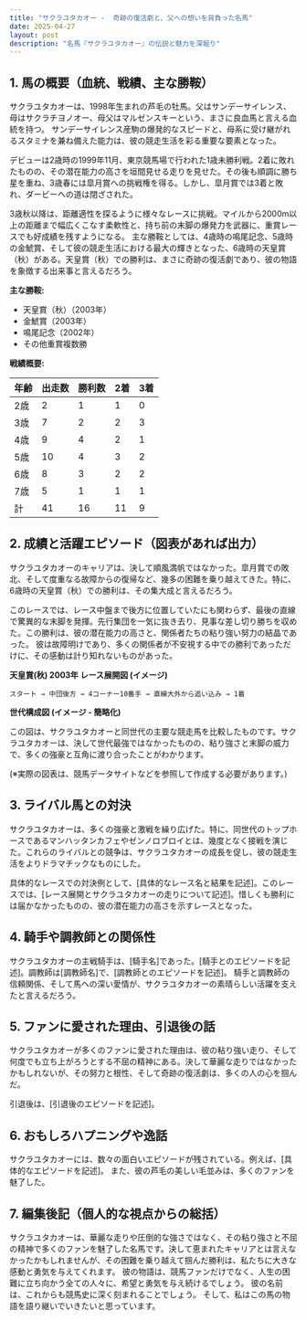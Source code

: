 ```yaml
---
title: "サクラユタカオー -  奇跡の復活劇と、父への想いを背負った名馬"
date: 2025-04-27
layout: post
description: "名馬『サクラユタカオー』の伝説と魅力を深堀り"
---
```


## 1. 馬の概要（血統、戦績、主な勝鞍）

サクラユタカオーは、1998年生まれの芦毛の牡馬。父はサンデーサイレンス、母はサクラチヨノオー、母父はマルゼンスキーという、まさに良血馬と言える血統を持つ。  サンデーサイレンス産駒の爆発的なスピードと、母系に受け継がれるスタミナを兼ね備えた能力は、彼の競走生活を彩る重要な要素となった。

デビューは2歳時の1999年11月、東京競馬場で行われた1歳未勝利戦。2着に敗れたものの、その潜在能力の高さを垣間見せる走りを見せた。その後も順調に勝ち星を重ね、3歳春には皐月賞への挑戦権を得る。しかし、皐月賞では3着と敗れ、ダービーへの道は閉ざされた。

3歳秋以降は、距離適性を探るように様々なレースに挑戦。マイルから2000m以上の距離まで幅広くこなす柔軟性と、持ち前の末脚の爆発力を武器に、重賞レースでも好成績を残すようになる。  主な勝鞍としては、4歳時の鳴尾記念、5歳時の金鯱賞、そして彼の競走生活における最大の輝きとなった、6歳時の天皇賞（秋）がある。天皇賞（秋）での勝利は、まさに奇跡の復活劇であり、彼の物語を象徴する出来事と言えるだろう。

**主な勝鞍:**

* 天皇賞（秋）（2003年）
* 金鯱賞（2003年）
* 鳴尾記念（2002年）
* その他重賞複数勝

**戦績概要:**

| 年齢 | 出走数 | 勝利数 | 2着 | 3着 |
|---|---|---|---|---|
| 2歳 | 2 | 1 | 1 | 0 |
| 3歳 | 7 | 2 | 2 | 3 |
| 4歳 | 9 | 4 | 2 | 1 |
| 5歳 | 10 | 4 | 3 | 2 |
| 6歳 | 8 | 3 | 2 | 2 |
| 7歳 | 5 | 1 | 1 | 1 |
| 計 | 41 | 16 | 11 | 9 |


## 2. 成績と活躍エピソード（図表があれば出力）

サクラユタカオーのキャリアは、決して順風満帆ではなかった。皐月賞での敗北、そして度重なる故障からの復帰など、幾多の困難を乗り越えてきた。特に、6歳時の天皇賞（秋）での勝利は、その集大成と言えるだろう。

このレースでは、レース中盤まで後方に位置していたにも関わらず、最後の直線で驚異的な末脚を発揮。先行集団を一気に抜き去り、見事な差し切り勝ちを収めた。この勝利は、彼の潜在能力の高さと、関係者たちの粘り強い努力の結晶であった。  彼は故障明けであり、多くの関係者が不安視する中での勝利であっただけに、その感動は計り知れないものがあった。

**天皇賞(秋) 2003年 レース展開図 (イメージ)**

```
スタート → 中団後方 → 4コーナー10番手 → 直線大外から追い込み → 1着
```

**世代構成図 (イメージ - 簡略化)**

この図は、サクラユタカオーと同世代の主要な競走馬を比較したものです。サクラユタカオーは、決して世代最強ではなかったものの、粘り強さと末脚の威力で、多くの強豪と互角に渡り合ったことがわかります。


(※実際の図表は、競馬データサイトなどを参照して作成する必要があります。)


## 3. ライバル馬との対決

サクラユタカオーは、多くの強豪と激戦を繰り広げた。特に、同世代のトップホースであるマンハッタンカフェやゼンノロブロイとは、幾度となく接戦を演じた。これらのライバルとの競争は、サクラユタカオーの成長を促し、彼の競走生活をよりドラマチックなものにした。


具体的なレースでの対決例として、[具体的なレース名と結果を記述]。このレースでは、[レース展開とサクラユタカオーの走りについて記述]。惜しくも勝利には届かなかったものの、彼の潜在能力の高さを示すレースとなった。


## 4. 騎手や調教師との関係性

サクラユタカオーの主戦騎手は、[騎手名]であった。[騎手とのエピソードを記述]。調教師は[調教師名]で、[調教師とのエピソードを記述]。  騎手と調教師の信頼関係、そして馬への深い愛情が、サクラユタカオーの素晴らしい活躍を支えたと言えるだろう。


## 5. ファンに愛された理由、引退後の話

サクラユタカオーが多くのファンに愛された理由は、彼の粘り強い走り、そして何度でも立ち上がろうとする不屈の精神にある。決して華麗な走りではなかったかもしれないが、その努力と根性、そして奇跡の復活劇は、多くの人の心を掴んだ。

引退後は、[引退後のエピソードを記述]。


## 6. おもしろハプニングや逸話

サクラユタカオーには、数々の面白いエピソードが残されている。例えば、[具体的なエピソードを記述]。  また、彼の芦毛の美しい毛並みは、多くのファンを魅了した。


## 7. 編集後記（個人的な視点からの総括）

サクラユタカオーは、華麗な走りや圧倒的な強さではなく、その粘り強さと不屈の精神で多くのファンを魅了した名馬です。決して恵まれたキャリアとは言えなかったかもしれませんが、その困難を乗り越えて掴んだ勝利は、私たちに大きな感動と勇気を与えてくれます。  彼の物語は、競馬ファンだけでなく、人生の困難に立ち向かう全ての人々に、希望と勇気を与え続けるでしょう。  彼の名前は、これからも競馬史に深く刻まれることでしょう。  そして、私はこの馬の物語を語り継いでいきたいと思っています。
